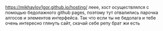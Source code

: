 https://mikhaylov1gor.github.io/hosting/
леее, хост осуществлялся с помощью бедолажного github pages, поэтому тут отвалились парочка алгосов и элементов интерфейса.
Так что если ты не бедолага и тебе очень интересно глянуть сайт, скачай себе репу брат жи есть
